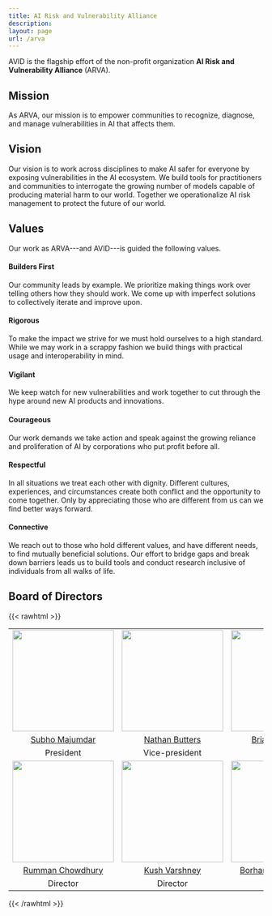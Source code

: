 ```yaml
---
title: AI Risk and Vulnerability Alliance
description: 
layout: page
url: /arva
---
```


AVID is the flagship effort of the non-profit organization **AI Risk and Vulnerability Alliance** (ARVA).

## Mission
As ARVA, our mission is to empower communities to recognize, diagnose, and manage vulnerabilities in AI that affects them.

## Vision
Our vision is to work across disciplines to make AI safer for everyone by exposing vulnerabilities in the AI ecosystem. We build tools for practitioners and communities to interrogate the growing number of models capable of producing material harm to our world. Together we operationalize AI risk management to protect the future of our world.

## Values

Our work as ARVA---and AVID---is guided the following values.

#### Builders First
Our community leads by example. We prioritize making things work over telling others how they should work. We come up with imperfect solutions to collectively iterate and improve upon.

#### Rigorous
To make the impact we strive for we must hold ourselves to a high standard. While we may work in a scrappy fashion we build things with practical usage and interoperability in mind.

#### Vigilant
We keep watch for new vulnerabilities and work together to cut through the hype around new AI products and innovations.

#### Courageous
Our work demands we take action and speak against the growing reliance and proliferation of AI by corporations who put profit before all.

#### Respectful
In all situations we treat each other with dignity. Different cultures, experiences, and circumstances create both conflict and the opportunity to come together. Only by appreciating those who are different from us can we find better ways forward.

#### Connective
We reach out to those who hold different values, and have different needs, to find mutually beneficial solutions. Our effort to bridge gaps and break down barriers leads us to build tools and conduct research inclusive of individuals from all walks of life.

## Board of Directors

{{< rawhtml >}}
<style>
.center {
  margin-left: auto;
  margin-right: auto;
  border: none;
}
td {
  text-align: center;
}
.people {
    width: 200px;
}
</style>

<table class="center">
  <tbody>
    <tr>
      <td><img class="people" src="/uploads/people/subho.png"></td>
      <td><img class="people" src="/uploads/people/nathan.jpg"></td>
      <td><img class="people" src="/uploads/people/yaga.jpg"></td>
    </tr>
    <tr>
      <td><a href="https://subhomajumdar.com">Subho Majumdar</a></td>
      <td><a href="https://www.linkedin.com/in/nathanbutters">Nathan Butters</a></td>
      <td><a href="https://www.linkedin.com/in/bwpen">Brian Pendleton</a></td>
    </tr>
    <tr>
      <td>President</td>
      <td>Vice-president</td>
      <td>Treasurer</td>
    </tr>
    <tr>
      <td><img class="people" src="/uploads/people/rumman.jpg"></td>
      <td><img class="people" src="/uploads/people/kush.png"></td>
      <td><img class="people" src="/uploads/people/bo.jpg"></td>
    </tr>
    <tr>
      <td><a href="http://www.rummanchowdhury.com">Rumman Chowdhury</a></td>
      <td><a href="https://krvarshney.github.io">Kush Varshney</a></td>
      <td><a href="https://borhane.xyz">Borhane Blili-Hamelin</a></td>
    </tr>
    <tr>
      <td>Director</td>
      <td>Director</td>
      <td>Secretary</td>
    </tr>
  </tbody>
</table>
{{< /rawhtml >}}